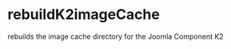 rebuildK2imageCache
===================

rebuilds the image cache directory for the Joomla Component K2
